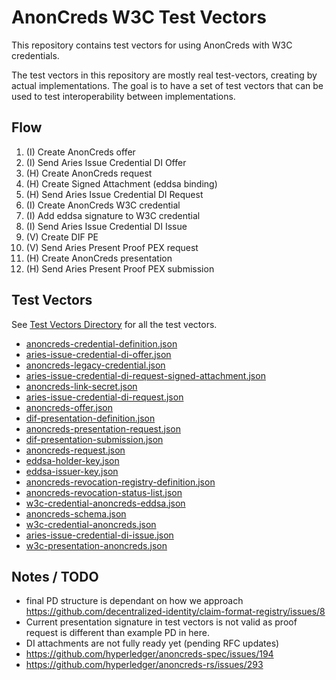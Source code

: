 # AnonCreds W3C Test Vectors

This repository contains test vectors for using AnonCreds with W3C credentials.

The test vectors in this repository are mostly real test-vectors, creating by actual implementations. The goal is to have a set of test vectors that can be used to test interoperability between implementations.

## Flow

1. (I) Create AnonCreds offer
2. (I) Send Aries Issue Credential DI Offer
3. (H) Create AnonCreds request
4. (H) Create Signed Attachment (eddsa binding)
5. (H) Send Aries Issue Credential DI Request
6. (I) Create AnonCreds W3C credential
7. (I) Add eddsa signature to W3C credential
8. (I) Send Aries Issue Credential DI Issue
9. (V) Create DIF PE
10. (V) Send Aries Present Proof PEX request
11. (H) Create AnonCreds presentation
12. (H) Send Aries Present Proof PEX submission

## Test Vectors

See [Test Vectors Directory](./test-vectors) for all the test vectors.

- [anoncreds-credential-definition.json](./test-vectors/anoncreds-credential-definition.json)
- [aries-issue-credential-di-offer.json](./test-vectors/aries-issue-credential-di-offer.json)
- [anoncreds-legacy-credential.json](./test-vectors/anoncreds-legacy-credential.json)
- [aries-issue-credential-di-request-signed-attachment.json](./test-vectors/aries-issue-credential-di-request-signed-attachment.json)
- [anoncreds-link-secret.json](./test-vectors/anoncreds-link-secret.json)
- [aries-issue-credential-di-request.json](./test-vectors/aries-issue-credential-di-request.json)
- [anoncreds-offer.json](./test-vectors/anoncreds-offer.json)
- [dif-presentation-definition.json](./test-vectors/dif-presentation-definition.json)
- [anoncreds-presentation-request.json](./test-vectors/anoncreds-presentation-request.json)
- [dif-presentation-submission.json](./test-vectors/dif-presentation-submission.json)
- [anoncreds-request.json](./test-vectors/anoncreds-request.json)
- [eddsa-holder-key.json](./test-vectors/eddsa-holder-key.json)
- [eddsa-issuer-key.json](./test-vectors/eddsa-issuer-key.json)
- [anoncreds-revocation-registry-definition.json](./test-vectors/anoncreds-revocation-registry-definition.json)
- [anoncreds-revocation-status-list.json](./test-vectors/anoncreds-revocation-status-list.json)
- [w3c-credential-anoncreds-eddsa.json](./test-vectors/w3c-credential-anoncreds-eddsa.json)
- [anoncreds-schema.json](./test-vectors/anoncreds-schema.json)
- [w3c-credential-anoncreds.json](./test-vectors/w3c-credential-anoncreds.json)
- [aries-issue-credential-di-issue.json](./test-vectors/aries-issue-credential-di-issue.json)
- [w3c-presentation-anoncreds.json](./test-vectors/w3c-presentation-anoncreds.json)

## Notes / TODO

- final PD structure is dependant on how we approach https://github.com/decentralized-identity/claim-format-registry/issues/8
- Current presentation signature in test vectors is not valid as proof request is different than example PD in here.
- DI attachments are not fully ready yet (pending RFC updates)
- https://github.com/hyperledger/anoncreds-spec/issues/194
- https://github.com/hyperledger/anoncreds-rs/issues/293
